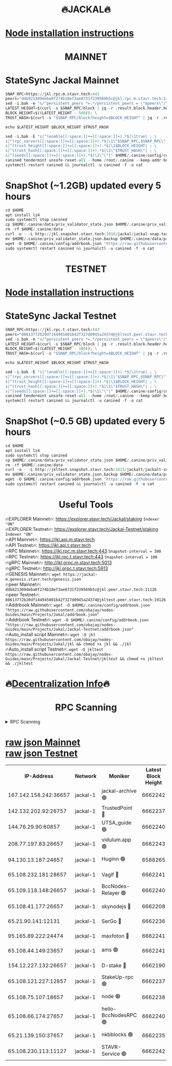 <h1 align="center"> 🔥JACKAL🔥</h1>

[Node installation instructions](https://github.com/obajay/nodes-Guides/tree/main/Projects/Jakal)
=

<h1 align="center"> MAINNET</h1>

# StateSync Jackal Mainnet
```python
SNAP_RPC=https://jkl.rpc.m.stavr.tech:443
peers="ddb821309deba8f274b18ef3ae8731f239569b5c@jkl.rpc.m.stavr.tech:11126"
sed -i.bak -e "s/^persistent_peers *=.*/persistent_peers = \"$peers\"/" $HOME/.canine/config/config.toml
LATEST_HEIGHT=$(curl -s $SNAP_RPC/block | jq -r .result.block.header.height); \
BLOCK_HEIGHT=$((LATEST_HEIGHT - 500)); \
TRUST_HASH=$(curl -s "$SNAP_RPC/block?height=$BLOCK_HEIGHT" | jq -r .result.block_id.hash)

echo $LATEST_HEIGHT $BLOCK_HEIGHT $TRUST_HASH

sed -i.bak -E "s|^(enable[[:space:]]+=[[:space:]]+).*$|\1true| ; \
s|^(rpc_servers[[:space:]]+=[[:space:]]+).*$|\1\"$SNAP_RPC,$SNAP_RPC\"| ; \
s|^(trust_height[[:space:]]+=[[:space:]]+).*$|\1$BLOCK_HEIGHT| ; \
s|^(trust_hash[[:space:]]+=[[:space:]]+).*$|\1\"$TRUST_HASH\"| ; \
s|^(seeds[[:space:]]+=[[:space:]]+).*$|\1\"\"|" $HOME/.canine/config/config.toml
canined tendermint unsafe-reset-all --home /root/.canine --keep-addr-book
systemctl restart canined && journalctl -u canined -f -o cat
```
# SnapShot (~1.2GB) updated every 5 hours
```python
cd $HOME
apt install lz4
sudo systemctl stop canined
cp $HOME/.canine/data/priv_validator_state.json $HOME/.canine/priv_validator_state.json.backup
rm -rf $HOME/.canine/data
curl -o - -L http://jkl.snapshot.stavr.tech:1018/jackal/jackal-snap.tar.lz4 | lz4 -c -d - | tar -x -C $HOME/.canine --strip-components 2
mv $HOME/.canine/priv_validator_state.json.backup $HOME/.canine/data/priv_validator_state.json
wget -O $HOME/.canine/config/addrbook.json "https://raw.githubusercontent.com/obajay/nodes-Guides/main/Projects/Jakal/addrbook.json"
sudo systemctl restart canined && journalctl -u canined -f -o cat
```

<h1 align="center"> TESTNET</h1>

[Node installation instructions](https://github.com/obajay/nodes-Guides/tree/main/Projects/Jakal/Jackal-Testnet)
=

# StateSync Jackal Testnet
```python
SNAP_RPC=https://jkl.rpc.t.stavr.tech:443
peers="80613772b20df144945801b42f327d0945a24374@jkltest.peer.stavr.tech:19126"
sed -i.bak -e "s/^persistent_peers *=.*/persistent_peers = \"$peers\"/" $HOME/.canine/config/config.toml
LATEST_HEIGHT=$(curl -s $SNAP_RPC/block | jq -r .result.block.header.height); \
BLOCK_HEIGHT=$((LATEST_HEIGHT - 100)); \
TRUST_HASH=$(curl -s "$SNAP_RPC/block?height=$BLOCK_HEIGHT" | jq -r .result.block_id.hash)

echo $LATEST_HEIGHT $BLOCK_HEIGHT $TRUST_HASH

sed -i.bak -E "s|^(enable[[:space:]]+=[[:space:]]+).*$|\1true| ; \
s|^(rpc_servers[[:space:]]+=[[:space:]]+).*$|\1\"$SNAP_RPC,$SNAP_RPC\"| ; \
s|^(trust_height[[:space:]]+=[[:space:]]+).*$|\1$BLOCK_HEIGHT| ; \
s|^(trust_hash[[:space:]]+=[[:space:]]+).*$|\1\"$TRUST_HASH\"| ; \
s|^(seeds[[:space:]]+=[[:space:]]+).*$|\1\"\"|" $HOME/.canine/config/config.toml
canined tendermint unsafe-reset-all --home /root/.canine --keep-addr-book
systemctl restart canined && journalctl -u canined -f -o cat
```
# SnapShot (~0.5 GB) updated every 5 hours
```python
cd $HOME
apt install lz4
sudo systemctl stop canined
cp $HOME/.canine/data/priv_validator_state.json $HOME/.canine/priv_validator_state.json.backup
rm -rf $HOME/.canine/data
curl -o - -L http://jkltest.snapshot.stavr.tech:1015/jackalt/jackalt-snap.tar.lz4 | lz4 -c -d - | tar -x -C $HOME/.canine --strip-components 2
mv $HOME/.canine/priv_validator_state.json.backup $HOME/.canine/data/priv_validator_state.json
wget -O $HOME/.canine/config/addrbook.json "https://raw.githubusercontent.com/obajay/nodes-Guides/main/Projects/Jakal/Jackal-Testnet/addrbook.json"
sudo systemctl restart canined && journalctl -u canined -f -o cat
```

 <h1 align="center"> Useful Tools</h1>

🔥EXPLORER Mainnet🔥:      https://explorer.stavr.tech/Jackal/staking		        `Indexer "ON"` \
🔥EXPLORER Testnet🔥:      https://explorer.stavr.tech/Jackal-Testnet/staking     `Indexer "ON"` \
🔥API Mainnet🔥: 			 		 https://jkl.api.m.stavr.tech \
🔥API Testnet🔥: 			 		 https://jkl.api.t.stavr.tech \
🔥RPC Mainnet🔥:           https://jkl.rpc.m.stavr.tech:443              `Snapshot-interval = 300` \
🔥RPC Testnet🔥:           https://jkl.rpc.t.stavr.tech:443              `Snapshot-interval = 100` \
🔥gRPC Mainnet🔥:          http://jkl.grpc.m.stavr.tech:5013 \
🔥gRPC Testnet🔥:          http://jkl.grpc.t.stavr.tech:5913 \
🔥GENESIS Mainnet🔥:    `wget https://jackal-m.genesis.stavr.tech/genesis.json` \
🔥peer Mainnet🔥:					 `ddb821309deba8f274b18ef3ae8731f239569b5c@jkl.peer.stavr.tech:11126` \
🔥peer Testnet🔥:					 `80613772b20df144945801b42f327d0945a24374@jkltest.peer.stavr.tech:19126` \
🔥Addrbook Mainnet🔥:    ```wget -O $HOME/.canine/config/addrbook.json "https://raw.githubusercontent.com/obajay/nodes-Guides/main/Projects/Jakal/addrbook.json"``` \
🔥Addrbook Testnet🔥:    ```wget -O $HOME/.canine/config/addrbook.json "https://raw.githubusercontent.com/obajay/nodes-Guides/main/Projects/Jakal/Jackal-Testnet/addrbook.json"``` \
🔥Auto_install script Mainnet🔥: ```wget -O jkl https://raw.githubusercontent.com/obajay/nodes-Guides/main/Projects/Jakal/jkl && chmod +x jkl && ./jkl``` \
🔥Auto_install script Testnet🔥: ```wget -O jkltest https://raw.githubusercontent.com/obajay/nodes-Guides/main/Projects/Jakal/Jackal-Testnet/jkltest && chmod +x jkltest && ./jkltest```

🔥[Decentralization Info](https://github.com/obajay/StateSync-snapshots/tree/main/Projects/Jackal/Decentralization)🔥
=

<h1 align="center"> RPC Scanning</h1>

<details>
<summary>RPC Scanning</summary>

<h2 align="center"> We scan nodes in real time every 4 hours. And we provide the final result of RPC endpoints.
We cannot influence the operation of these nodes in any way. </h2>


```python
If Voting Power is higher than 0 --> then the Node is a validator of the network and may be subject to attack and be a potential threat to the chain.
```
```python
We marked such validators with a red symbol
```

</details>

[raw json Mainnet](https://rpc-check.jaclalm.stavr.tech/jaclalm/rpc-jaclalm-result.json) \
[raw json Testnet](https://github.com/obajay/StateSync-snapshots/tree/main/Projects/Jackal/Rpc-Check-Testnet)
=

<table><tr><th>IP-Address</th><th>Network</th><th>Moniker</th><th>Latest Block Height</th><th>Earliest Block Height</th><th>Catching Up</th><th>Tx Index</th><th>Voting Power</th><th>Scan Time</th></tr><tr><td>167.142.158.242:36657</td><td>jackal-1</td><td>jackal-archive 🟢</td><td>6662242</td><td>2770293</td><td>False</td><td>on</td><td>0</td><td>2024-02-27T23:30:58.657866575UTC</td></tr><tr><td>142.132.202.92:26757</td><td>jackal-1</td><td>TrustedPoint 🔴</td><td>6662237</td><td>6129401</td><td>False</td><td>on</td><td>291224</td><td>2024-02-27T23:30:13.361233514UTC</td></tr><tr><td>144.76.29.90:60857</td><td>jackal-1</td><td>UTSA_guide 🟢</td><td>6662240</td><td>6280001</td><td>False</td><td>on</td><td>0</td><td>2024-02-27T23:30:43.147502657UTC</td></tr><tr><td>208.77.197.83:28657</td><td>jackal-1</td><td>vidulum.app 🟢</td><td>6662243</td><td>6296001</td><td>False</td><td>on</td><td>0</td><td>2024-02-27T23:30:57.912144281UTC</td></tr><tr><td>94.130.13.187:24657</td><td>jackal-1</td><td>Huginn 🟢</td><td>6588265</td><td>6424001</td><td>False</td><td>on</td><td>0</td><td>2024-02-27T23:31:01.254226614UTC</td></tr><tr><td>65.108.232.181:28657</td><td>jackal-1</td><td>Vagif 🔴</td><td>6662241</td><td>6462201</td><td>False</td><td>off</td><td>60003</td><td>2024-02-27T23:30:47.920790212UTC</td></tr><tr><td>65.109.118.148:26657</td><td>jackal-1</td><td>BccNodes-Relayer 🟢</td><td>6662240</td><td>6489001</td><td>False</td><td>on</td><td>0</td><td>2024-02-27T23:30:40.898512041UTC</td></tr><tr><td>65.108.41.177:26657</td><td>jackal-1</td><td>skynodejs 🔴</td><td>6662208</td><td>6509001</td><td>False</td><td>on</td><td>83703</td><td>2024-02-27T23:30:58.976665286UTC</td></tr><tr><td>65.21.90.141:12131</td><td>jackal-1</td><td>SerGo 🔴</td><td>6662236</td><td>6562236</td><td>False</td><td>off</td><td>51100</td><td>2024-02-27T23:30:08.977642969UTC</td></tr><tr><td>95.165.89.222:24474</td><td>jackal-1</td><td>maxfoton 🔴</td><td>6662241</td><td>6562241</td><td>False</td><td>off</td><td>117661</td><td>2024-02-27T23:30:48.326087270UTC</td></tr><tr><td>65.108.44.149:23657</td><td>jackal-1</td><td>ams 🟢</td><td>6662241</td><td>6571141</td><td>False</td><td>on</td><td>0</td><td>2024-02-27T23:30:48.638473454UTC</td></tr><tr><td>154.12.227.132:26657</td><td>jackal-1</td><td>D-stake 🔴</td><td>6662190</td><td>6591001</td><td>False</td><td>off</td><td>130243</td><td>2024-02-27T23:29:59.746482720UTC</td></tr><tr><td>65.108.121.227:12857</td><td>jackal-1</td><td>StakeUp-rpc 🟢</td><td>6662237</td><td>6604001</td><td>False</td><td>on</td><td>0</td><td>2024-02-27T23:30:13.717154517UTC</td></tr><tr><td>65.108.75.107:18657</td><td>jackal-1</td><td>node 🟢</td><td>6662238</td><td>6616732</td><td>False</td><td>on</td><td>0</td><td>2024-02-27T23:30:30.397048103UTC</td></tr><tr><td>65.108.66.174:27657</td><td>jackal-1</td><td>hello-BccNodesRPC 🟢</td><td>6662240</td><td>6628401</td><td>False</td><td>on</td><td>0</td><td>2024-02-27T23:30:43.479327207UTC</td></tr><tr><td>65.21.139.150:37657</td><td>jackal-1</td><td>nkbblocks 🟢</td><td>6662235</td><td>6639001</td><td>False</td><td>on</td><td>0</td><td>2024-02-27T23:30:06.618349569UTC</td></tr><tr><td>65.108.230.113:11127</td><td>jackal-1</td><td>STAVR-Service 🟢</td><td>6662242</td><td>6662001</td><td>False</td><td>on</td><td>0</td><td>2024-02-27T23:30:51.018682919UTC</td></tr></table>
